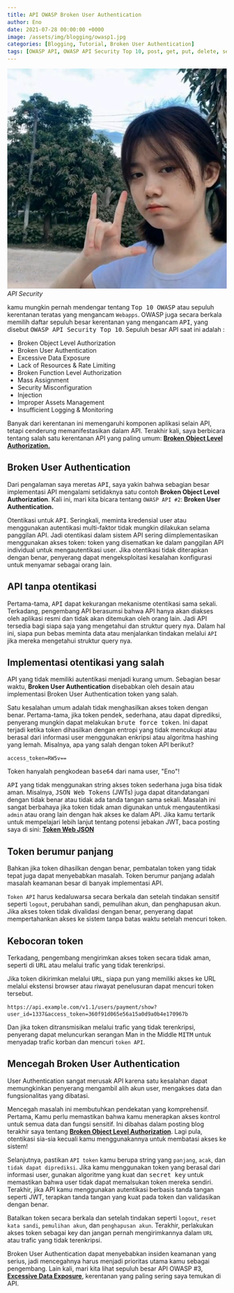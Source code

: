 ```yaml
---
title: API OWASP Broken User Authentication
author: Eno
date: 2021-07-28 00:00:00 +0000
image: /assets/img/blogging/owasp1.jpg
categories: [Blogging, Tutorial, Broken User Authentication]
tags: [OWASP API, OWASP API Security Top 10, post, get, put, delete, server API, CLient API, Graphql API, jwt, Broken User Authentication, API Security]
---
```


![img-description](/assets/img/blogging/owasp1.jpg)_API Security_

kamu mungkin pernah mendengar tentang <kbd>Top 10 OWASP</kbd> atau sepuluh kerentanan teratas yang mengancam `Webapps`. OWASP juga secara berkala memilih daftar sepuluh besar kerentanan yang mengancam <kbd>API</kbd>, yang disebut <kbd>OWASP API Security Top 10</kbd>. Sepuluh besar API saat ini adalah :

- Broken Object Level Authorization 
- Broken User Authentication
- Excessive Data Exposure
- Lack of Resources & Rate Limiting
- Broken Function Level Authorization
- Mass Assignment
- Security Misconfiguration 
- Injection
- Improper Assets Management
- Insufficient Logging & Monitoring

Banyak dari kerentanan ini memengaruhi komponen aplikasi selain API, tetapi cenderung memanifestasikan dalam API. Terakhir kali, saya berbicara tentang salah satu kerentanan API yang paling umum: [**Broken Object Level Authorization.**](https://itsec.ac.id/Object-Level-Authorization/)

## Broken User Authentication

Dari pengalaman saya meretas <kbd>API</kbd>, saya yakin bahwa sebagian besar implementasi API mengalami setidaknya satu contoh **Broken Object Level Authorization**. Kali ini, mari kita bicara tentang `OWASP API #2`: **Broken User Authentication.**

Otentikasi untuk <kbd>API</kbd>. Seringkali, meminta kredensial user atau menggunakan autentikasi multi-faktor tidak mungkin dilakukan selama panggilan API. Jadi otentikasi dalam sistem API sering diimplementasikan menggunakan akses token: token yang disematkan ke dalam panggilan API individual untuk mengautentikasi user. Jika otentikasi tidak diterapkan dengan benar, penyerang dapat mengeksploitasi kesalahan konfigurasi untuk menyamar sebagai orang lain.

## API tanpa otentikasi

Pertama-tama, <kbd>API</kbd> dapat kekurangan mekanisme otentikasi sama sekali. Terkadang, pengembang API berasumsi bahwa API hanya akan diakses oleh aplikasi resmi dan tidak akan ditemukan oleh orang lain. Jadi API tersedia bagi siapa saja yang mengetahui dan struktur query nya. Dalam hal ini, siapa pun bebas meminta data atau menjalankan tindakan melalui `API` jika mereka mengetahui struktur query nya.

## Implementasi otentikasi yang salah

API yang tidak memiliki autentikasi menjadi kurang umum. Sebagian besar waktu, **Broken User Authentication** disebabkan oleh desain atau implementasi Broken User Authentication token yang salah.

Satu kesalahan umum adalah tidak menghasilkan akses token dengan benar. Pertama-tama, jika token pendek, sederhana, atau dapat diprediksi, penyerang mungkin dapat melakukan <kbd>brute force token</kbd>. Ini dapat terjadi ketika token dihasilkan dengan entropi yang tidak mencukupi atau berasal dari informasi user menggunakan enkripsi atau algoritma hashing yang lemah. Misalnya, apa yang salah dengan token API berikut?

```
access_token=RW5v==
```

Token hanyalah pengkodean <kbd>base64</kbd> dari nama user, "Eno"!

<kbd>API</kbd> yang tidak menggunakan string akses token sederhana juga bisa tidak aman. Misalnya, <kbd>JSON Web Tokens</kbd> (JWTs) juga dapat ditandatangani dengan tidak benar atau tidak ada tanda tangan sama sekali. Masalah ini sangat berbahaya jika token tidak aman digunakan untuk mengautentikasi `admin` atau orang lain dengan hak akses ke dalam API. Jika kamu tertarik untuk mempelajari lebih lanjut tentang potensi jebakan JWT, baca posting saya di sini: [**Token Web JSON**](https://omaigot.github.io)

## Token berumur panjang

Bahkan jika token dihasilkan dengan benar, pembatalan token yang tidak tepat juga dapat menyebabkan masalah. Token berumur panjang adalah masalah keamanan besar di banyak implementasi API.

`Token API` harus kedaluwarsa secara berkala dan setelah tindakan sensitif seperti `logout`, perubahan sandi, pemulihan akun, dan penghapusan akun. Jika akses token tidak divalidasi dengan benar, penyerang dapat mempertahankan akses ke sistem tanpa batas waktu setelah mencuri token.

## Kebocoran token

Terkadang, pengembang mengirimkan akses token secara tidak aman, seperti di <kbd>URL</kbd> atau melalui trafic yang tidak terenkripsi.

Jika token dikirimkan melalui <kbd>URL</kbd>, siapa pun yang memiliki akses ke URL melalui ekstensi browser atau riwayat penelusuran dapat mencuri token tersebut.

```
https://api.example.com/v1.1/users/payment/show?user_id=1337&access_token=360f91d065e56a15a0d9a0b4e170967b
```

Dan jika token ditransmisikan melalui trafic yang tidak terenkripsi, penyerang dapat meluncurkan serangan Man in the Middle <kbd>MITM</kbd> untuk menyadap trafic korban dan mencuri `token API`.

## Mencegah Broken User Authentication

User Authentication sangat merusak API karena satu kesalahan dapat memungkinkan penyerang mengambil alih akun user, mengakses data dan fungsionalitas yang dibatasi.

Mencegah masalah ini membutuhkan pendekatan yang komprehensif. Pertama, Kamu perlu memastikan bahwa kamu menerapkan akses kontrol untuk semua data dan fungsi sensitif. Ini dibahas dalam posting blog terakhir saya tentang [**Broken Object Level Authorization**](https://itsec.ac.id/Object-Level-Authorization). Lagi pula, otentikasi sia-sia kecuali kamu menggunakannya untuk membatasi akses ke sistem!

Selanjutnya, pastikan `API token` kamu berupa string yang `panjang`, `acak`, dan `tidak dapat diprediksi`. Jika kamu menggunakan token yang berasal dari informasi user, gunakan algoritme yang kuat dan <kbd>secret key</kbd> untuk memastikan bahwa user tidak dapat memalsukan token mereka sendiri. Terakhir, jika API kamu menggunakan autentikasi berbasis tanda tangan seperti JWT, terapkan tanda tangan yang kuat pada token dan validasikan dengan benar.

Batalkan token secara berkala dan setelah tindakan seperti `logout`, `reset kata sandi`, `pemulihan akun`, dan `penghapusan akun`. Terakhir, perlakukan akses token sebagai key dan jangan pernah mengirimkannya dalam `URL` atau trafic yang tidak terenkripsi.

Broken User Authentication dapat menyebabkan insiden keamanan yang serius, jadi mencegahnya harus menjadi prioritas utama kamu sebagai pengembang. Lain kali, mari kita lihat sepuluh besar API OWASP #3, [**Excessive Data Exposure**](https://itsec.ac.id/Excessive-Data-Exposure/), kerentanan yang paling sering saya temukan di API.
